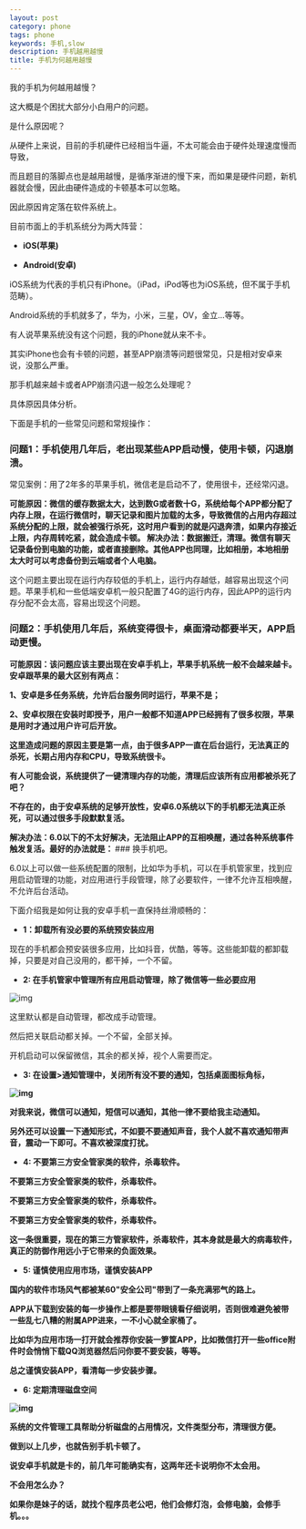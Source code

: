 ```yaml
---
layout: post
category: phone
tags: phone
keywords: 手机,slow
description: 手机越用越慢
title: 手机为何越用越慢
---
```


我的手机为何越用越慢？

这大概是个困扰大部分小白用户的问题。

是什么原因呢？

从硬件上来说，目前的手机硬件已经相当牛逼，不太可能会由于硬件处理速度慢而导致，

而且题目的落脚点也是越用越慢，是循序渐进的慢下来，而如果是硬件问题，新机器就会慢，因此由硬件造成的卡顿基本可以忽略。

因此原因肯定落在软件系统上。

目前市面上的手机系统分为两大阵营：

* <b> iOS(苹果) </b>

* <b> Android(安卓)</b>

iOS系统为代表的手机只有iPhone。（iPad，iPod等也为iOS系统，但不属于手机范畴）。

Android系统的手机就多了，华为，小米，三星，OV，金立...等等。

有人说苹果系统没有这个问题，我的iPhone就从来不卡。

其实iPhone也会有卡顿的问题，甚至APP崩溃等问题很常见，只是相对安卓来说，没那么严重。

那手机越来越卡或者APP崩溃闪退一般怎么处理呢？

具体原因具体分析。

下面是手机的一些常见问题和常规操作：

### 问题1：手机使用几年后，老出现某些APP启动慢，使用卡顿，闪退崩溃。

常见案例：用了2年多的苹果手机，微信老是启动不了，使用很卡，还经常闪退。

<b>
可能原因：微信的缓存数据太大，达到数G或者数十G，系统给每个APP都分配了内存上限，在运行微信时，聊天记录和图片加载的太多，导致微信的占用内存超过系统分配的上限，就会被强行杀死，这时用户看到的就是闪退奔溃，如果内存接近上限，内存周转吃紧，就会造成卡顿。
</b>

<b>
解决办法：数据搬迁，清理。微信有聊天记录备份到电脑的功能，或者直接删除。其他APP也同理，比如相册，本地相册太大时可以考虑备份到云端或者个人电脑。
</b>

这个问题主要出现在运行内存较低的手机上，运行内存越低，越容易出现这个问题。苹果手机和一些低端安卓机一般只配置了4G的运行内存，因此APP的运行内存分配不会太高，容易出现这个问题。

### 问题2：手机使用几年后，系统变得很卡，桌面滑动都要半天，APP启动更慢。

<b>
可能原因：该问题应该主要出现在安卓手机上，苹果手机系统一般不会越来越卡。安卓跟苹果的最大区别有两点：

1、安卓是多任务系统，允许后台服务同时运行，苹果不是；

2、安卓权限在安装时即授予，用户一般都不知道APP已经拥有了很多权限，苹果是用时才通过用户许可后开放。

这里造成问题的原因主要是第一点，由于很多APP一直在后台运行，无法真正的杀死，长期占用内存和CPU，导致系统很卡。

有人可能会说，系统提供了一键清理内存的功能，清理后应该所有应用都被杀死了吧？

不存在的，由于安卓系统的足够开放性，安卓6.0系统以下的手机都无法真正杀死，可以通过很多手段默默复活。
</b>

<b>
解决办法：6.0以下的不太好解决，无法阻止APP的互相唤醒，通过各种系统事件触发复活。最好的办法就是：
</b>
### 换手机吧。

6.0以上可以做一些系统配置的限制，比如华为手机，可以在手机管家里，找到应用启动管理的功能，对应用进行手段管理，除了必要软件，一律不允许互相唤醒，不允许后台活动。


下面介绍我是如何让我的安卓手机一直保持丝滑顺畅的：

* <b> 1：卸载所有没必要的系统预安装应用</b>

现在的手机都会预安装很多应用，比如抖音，优酷，等等。这些能卸载的都卸载掉，只要是对自己没用的，都干掉，一个不留。

* <b> 2: 在手机管家中管理所有应用启动管理，除了微信等一些必要应用</b>

![img](/images/app_auto.png)

这里默认都是自动管理，都改成手动管理。

然后把关联启动都关掉。一个不留，全部关掉。

开机启动可以保留微信，其余的都关掉，视个人需要而定。


* <b> 3: 在设置>通知管理中，关闭所有没不要的通知，包括桌面图标角标，

![img](/images/notice.png)

对我来说，微信可以通知，短信可以通知，其他一律不要给我主动通知。

另外还可以设置一下通知形式，不如要不要通知声音，我个人就不喜欢通知带声音，震动一下即可。不喜欢被深度打扰。

* <b> 4: 不要第三方安全管家类的软件，杀毒软件。</b>

不要第三方安全管家类的软件，杀毒软件。

不要第三方安全管家类的软件，杀毒软件。

不要第三方安全管家类的软件，杀毒软件。

这一条很重要，现在的第三方管家软件，杀毒软件，其本身就是最大的病毒软件，真正的防御作用远小于它带来的负面效果。

* <b> 5: 谨慎使用应用市场，谨慎安装APP </b>

国内的软件市场风气都被某60"安全公司"带到了一条充满邪气的路上。

APP从下载到安装的每一步操作上都是要带眼镜看仔细说明，否则很难避免被带一些乱七八糟的附属APP进来，一不小心就全家桶了。

比如华为应用市场一打开就会推荐你安装一箩筐APP，比如微信打开一些office附件时会悄悄下载QQ浏览器然后问你要不要安装，等等。

总之谨慎安装APP，看清每一步安装步骤。

* <b> 6: 定期清理磁盘空间 </b>

![img](/images/local_storage.png)

系统的文件管理工具帮助分析磁盘的占用情况，文件类型分布，清理很方便。

做到以上几步，也就告别手机卡顿了。

说安卓手机就是卡的，前几年可能确实有，这两年还卡说明你不太会用。

不会用怎么办？

如果你是妹子的话，就找个程序员老公吧，他们会修灯泡，会修电脑，会修手机。。。











